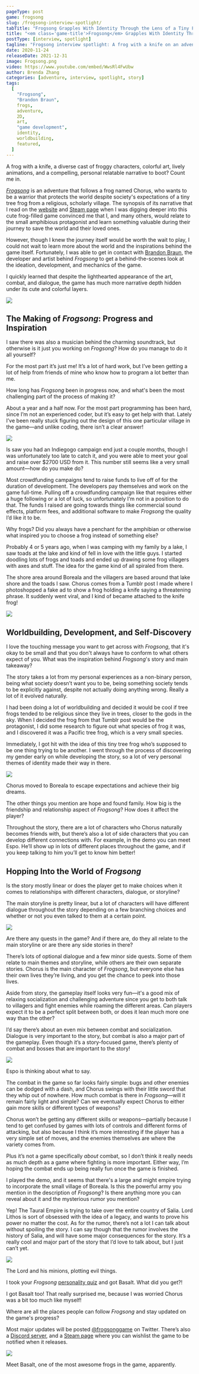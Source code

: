 ```yaml
---
pageType: post
game: frogsong
slug: /frogsong-interview-spotlight/
tabTitle: "Frogsong Grapples With Identity Through the Lens of a Tiny Frog"
title: "<em class='game-title'>Frogsong</em> Grapples With Identity Through the Lens of a Tiny Frog"
postType: [interview, spotlight]
tagline: "Frogsong interview spotlight: A frog with a knife on an adventure: a simple concept with lively art. However, despite the lighthearted appearance, the game has narrative depth hidden under its cute and colorful layers."
date: 2020-11-24
releaseDate: 2021-12-31
image: Frogsong.png
video: https://www.youtube.com/embed/WwsRl4FwUbw
author: Brenda Zhang
categories: [adventure, interview, spotlight, story]
tags:
  [
    "Frogsong",
    "Brandon Braun",
    frogs,
    adventure,
    2D,
    art,
    "game development",
    identity,
    worldbuilding,
    featured,
  ]
---
```


A frog with a knife, a diverse cast of froggy characters, colorful art, lively animations, and a compelling, personal relatable narrative to boot? Count me in.

[_Frogsong_](https://frogsonggame.com/) is an adventure that follows a frog named Chorus, who wants to be a warrior that protects the world despite society's expectations of a tiny tree frog from a religious, scholarly village. The synopsis of its narrative that I read on the [website](https://frogsonggame.com/) and [Steam page](https://store.steampowered.com/app/1281860/Frogsong/) when I was digging deeper into this cute frog-filled game convinced me that I, and many others, would relate to the small amphibious protagonist and learn something valuable during their journey to save the world and their loved ones.

However, though I knew the journey itself would be worth the wait to play, I could not wait to learn more about the world and the inspirations behind the game itself. Fortunately, I was able to get in contact with [Brandon Braun](https://twitter.com/Brodnork), the developer and artist behind _Frogsong_ to get a behind-the-scenes look at the ideation, development, and mechanics of the game.

I quickly learned that despite the lighthearted appearance of the art, combat, and dialogue, the game has much more narrative depth hidden under its cute and colorful layers.

![][image0]

## The Making of _Frogsong_: Progress and Inspiration

<span class="blue-q">I saw there was also a musician behind the charming soundtrack, but otherwise is it just you working on _Frogsong_? How do you manage to do it all yourself?</span>

For the most part it’s just me! It’s a lot of hard work, but I’ve been getting a lot of help from friends of mine who know how to program a lot better than me.

<span class="blue-q">How long has _Frogsong_ been in progress now, and what's been the most challenging part of the process of making it?</span>

About a year and a half now. For the most part programming has been hard, since I’m not an experienced coder, but it’s easy to get help with that. Lately I’ve been really stuck figuring out the design of this one particular village in the game—and unlike coding, there isn’t a clear answer!

![][image1]

<span class="blue-q">Is saw you had an Indiegogo campaign end just a couple months, though I was unfortunately too late to catch it, and you were able to meet your goal and raise over \$2700 USD from it. This number still seems like a very small amount—how do you make do?</span>

Most crowdfunding campaigns tend to raise funds to live off of for the duration of development. The developers pay themselves and work on the game full-time. Pulling off a crowdfunding campaign like that requires either a huge following or a lot of luck, so unfortunately I’m not in a position to do that. The funds I raised are going towards things like commercial sound effects, platform fees, and additional software to make _Frogsong_ the quality I’d like it to be.

<span class="blue-q">Why frogs? Did you always have a penchant for the amphibian or otherwise what inspired you to choose a frog instead of something else?</span>

Probably 4 or 5 years ago, when I was camping with my family by a lake, I saw toads at the lake and kind of fell in love with the little guys. I started doodling lots of frogs and toads and ended up drawing some frog villagers with axes and stuff. The idea for the game kind of all spiraled from there.

The shore area around Boreala and the villagers are based around that lake shore and the toads I saw. Chorus comes from a Tumblr post I made where I photoshopped a fake ad to show a frog holding a knife saying a threatening phrase. It suddenly went viral, and I kind of became attached to the knife frog!

![][image2]

## Worldbuilding, Development, and Self-Discovery

<span class="blue-q">I love the touching message you want to get across with _Frogsong_, that it's okay to be small and that you don't always have to conform to what others expect of you. What was the inspiration behind _Frogsong_'s story and main takeaway?</span>

The story takes a lot from my personal experiences as a non-binary person, being what society doesn’t want you to be, being something society tends to be explicitly against, despite not actually doing anything wrong. Really a lot of it evolved naturally.

I had been doing a lot of worldbuilding and decided it would be cool if tree frogs tended to be religious since they live in trees, closer to the gods in the sky. When I decided the frog from that Tumblr post would be the protagonist, I did some research to figure out what species of frog it was, and I discovered it was a Pacific tree frog, which is a very small species.

Immediately, I got hit with the idea of this tiny tree frog who’s supposed to be one thing trying to be another. I went through the process of discovering my gender early on while developing the story, so a lot of very personal themes of identity made their way in there.

![][image3]

<figcaption>Chorus moved to Boreala to escape expectations and achieve their big dreams.</figcaption>

<span class="blue-q">The other things you mention are hope and found family. How big is the friendship and relationship aspect of _Frogsong_? How does it affect the player?</span>

Throughout the story, there are a lot of characters who Chorus naturally becomes friends with, but there’s also a lot of side characters that you can develop different connections with. For example, in the demo you can meet Espo. He’ll show up in lots of different places throughout the game, and if you keep talking to him you’ll get to know him better!

## Hopping Into the World of _Frogsong_

<span class="blue-q">Is the story mostly linear or does the player get to make choices when it comes to relationships with different characters, dialogue, or storyline?</span>

The main storyline is pretty linear, but a lot of characters will have different dialogue throughout the story depending on a few branching choices and whether or not you even talked to them at a certain point.

![][image4]

<span class="blue-q">Are there any quests in the game? And if there are, do they all relate to the main storyline or are there any side stories in there?</span>

There’s lots of optional dialogue and a few minor side quests. Some of them relate to main themes and storyline, while others are their own separate stories. Chorus is the main character of _Frogsong_, but everyone else has their own lives they’re living, and you get the chance to peek into those lives.

<span class="blue-q">Aside from story, the gameplay itself looks very fun—it's a good mix of relaxing socialization and challenging adventure since you get to both talk to villagers and fight enemies while roaming the different areas. Can players expect it to be a perfect split between both, or does it lean much more one way than the other?</span>

I’d say there’s about an even mix between combat and socialization. Dialogue is very important to the story, but combat is also a major part of the gameplay. Even though it’s a story-focused game, there’s plenty of combat and bosses that are important to the story!

![][image5]

<figcaption>Espo is thinking about what to say.</figcaption>

<span class="blue-q">The combat in the game so far looks fairly simple: bugs and other enemies can be dodged with a dash, and Chorus swings with their little sword that they whip out of nowhere. How much combat is there in _Frogsong_—will it remain fairly light and simple? Can we eventually expect Chorus to either gain more skills or different types of weapons?</span>

Chorus won’t be getting any different skills or weapons—partially because I tend to get confused by games with lots of controls and different forms of attacking, but also because I think it’s more interesting if the player has a very simple set of moves, and the enemies themselves are where the variety comes from.

Plus it’s not a game specifically _about_ combat, so I don’t think it really needs as much depth as a game where fighting is more important. Either way, I’m hoping the combat ends up being really fun once the game is finished.

<span class="blue-q">I played the demo, and it seems that there's a large and might empire trying to incorporate the small village of Boreala. Is this the powerful army you mention in the description of _Frogsong_? Is there anything more you can reveal about it and the mysterious rumor you mention?</span>

Yep! The Taural Empire is trying to take over the entire country of Salia. Lord Lithos is sort of obsessed with the idea of a legacy, and wants to prove his power no matter the cost. As for the rumor, there’s not a lot I can talk about without spoiling the story. I can say though that the rumor involves the history of Salia, and will have some major consequences for the story. It’s a really cool and major part of the story that I’d love to talk about, but I just can’t yet.

![][image6]

<figcaption>The Lord and his minions, plotting evil things.</figcaption>

<span class="blue-q">I took your _Frogsong_ [personality quiz](https://uquiz.com/quiz/WbFLyy/which-frogsong-character-are-you) and got Basalt. What did you get?!</span>

I got Basalt too! That really surprised me, because I was worried Chorus was a bit too much like myself!

<span class="blue-q">Where are all the places people can follow _Frogsong_ and stay updated on the game's progress?</span>

Most major updates will be posted [@frogsonggame](https://twitter.com/frogsonggame) on Twitter. There’s also a [Discord server](https://discord.com/invite/3FBaEsV), and a [Steam page](https://store.steampowered.com/app/1281860/Frogsong/) where you can wishlist the game to be notified when it releases.

![][basalt]

<figcaption>Meet Basalt, one of the most awesome frogs in the game, apparently.</figcaption>

[image0]: ../../..../../../images/post/frogsong/Frogsong0.png
[image1]: ../../../images/post/frogsong/Frogsong1.png
[image2]: ../../../images/post/frogsong/Frogsong2.png
[image3]: ../../../images/post/frogsong/Frogsong3.png
[image4]: ../../../images/post/frogsong/Frogsong4.png
[image5]: ../../../images/post/frogsong/Frogsong5.png
[image6]: ../../../images/post/frogsong/Frogsong6.png
[basalt]: ../../../images/post/frogsong/basalt.jpg
